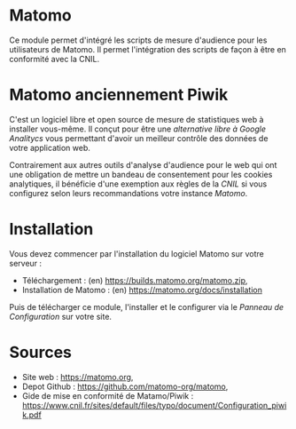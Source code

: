 # Matomo

Ce module permet d'intégré les scripts de mesure d'audience pour les utilisateurs de Matomo.
Il permet l'intégration des scripts de façon à être en conformité avec la CNIL.

# Matomo anciennement Piwik

C'est un logiciel libre et open source de mesure de statistiques web à installer vous-même. 
Il conçut pour être une *alternative libre à Google Analitycs* vous permettant d'avoir un meilleur contrôle des données de votre application web. 

Contrairement aux autres outils d'analyse d'audience pour le web qui ont une obligation de mettre un bandeau de consentement pour les cookies analytiques, il bénéficie d'une exemption aux règles de la *CNIL* si vous configurez selon leurs recommandations votre instance *Matomo*.

# Installation

Vous devez commencer par l'installation du logiciel Matomo sur votre serveur :

* Téléchargement : (en) https://builds.matomo.org/matomo.zip,
* Installation de Matomo : (en) https://matomo.org/docs/installation

Puis de télécharger ce module, l'installer et le configurer via le *Panneau de Configuration* sur votre site.

# Sources

* Site web : https://matomo.org,
* Depot Github : https://github.com/matomo-org/matomo,
* Gide de mise en conformité de Matamo/Piwik : https://www.cnil.fr/sites/default/files/typo/document/Configuration_piwik.pdf